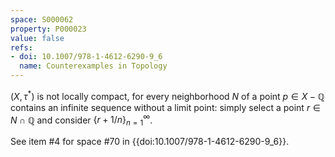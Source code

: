 ```yaml
---
space: S000062
property: P000023
value: false
refs:
- doi: 10.1007/978-1-4612-6290-9_6
  name: Counterexamples in Topology
---
```


$(X, \tau^{*})$ is not locally compact, for every neighborhood $N$ of a point $p \in X - \mathbb{Q}$ contains an infinite sequence without a limit point: simply select a point $r \in N \cap \mathbb{Q}$ and consider $\{r + 1/n\}_{n=1}^{\infty}$.

See item #4 for space #70 in {{doi:10.1007/978-1-4612-6290-9_6}}.
